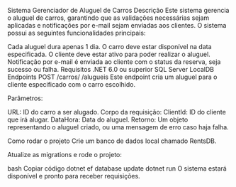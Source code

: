 Sistema Gerenciador de Aluguel de Carros
Descrição
Este sistema gerencia o aluguel de carros, garantindo que as validações necessárias sejam aplicadas e notificações por e-mail sejam enviadas aos clientes. O sistema possui as seguintes funcionalidades principais:

Cada aluguel dura apenas 1 dia.
O carro deve estar disponível na data especificada.
O cliente deve estar ativo para poder realizar o aluguel.
Notificação por e-mail é enviada ao cliente com o status da reserva, seja sucesso ou falha.
Requisitos
.NET 6.0 ou superior
SQL Server LocalDB
Endpoints
POST /carros/
/alugueis
Este endpoint cria um aluguel para o cliente especificado com o carro escolhido.

Parâmetros:

URL: ID do carro a ser alugado.
Corpo da requisição:
ClientId: ID do cliente que irá alugar.
DataHora: Data do aluguel.
Retorno: Um objeto representando o aluguel criado, ou uma mensagem de erro caso haja falha.

Como rodar o projeto
Crie um banco de dados local chamado RentsDB.

Atualize as migrations e rode o projeto:

bash
Copiar código
dotnet ef database update
dotnet run
O sistema estará disponível e pronto para receber requisições.

